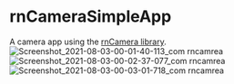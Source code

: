 # rnCameraSimpleApp
A camera app using the [rnCamera library](https://github.com/react-native-camera/react-native-camera).
![Screenshot_2021-08-03-00-01-40-113_com rncamrea](https://user-images.githubusercontent.com/50543132/127914923-8e4d6770-bf64-4ed3-8522-fcccf5cc8680.jpg)
![Screenshot_2021-08-03-00-02-37-077_com rncamrea](https://user-images.githubusercontent.com/50543132/127915521-0f33788c-029e-4413-b462-57e25747420b.jpg)
![Screenshot_2021-08-03-00-03-01-718_com rncamrea](https://user-images.githubusercontent.com/50543132/127915693-22f8371b-e78c-4d0a-88df-2250c0eb074e.jpg)

